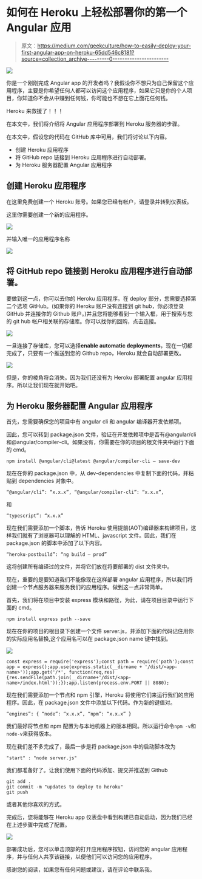 # 如何在 Heroku 上轻松部署你的第一个 Angular 应用

> 原文：<https://medium.com/geekculture/how-to-easily-deploy-your-first-angular-app-on-heroku-65dd546c8181?source=collection_archive---------0----------------------->

![](img/72573331c4a72d46de4d527d56135620.png)

你是一个刚刚完成 Angular app 的开发者吗？我假设你不想只为自己保留这个应用程序，主要是你希望任何人都可以访问这个应用程序，如果它只是你的个人项目，你知道你不会从中赚到任何钱，你可能也不想在它上面花任何钱。

Heroku 来救援了！！！

在本文中，我们将介绍将 Angular 应用程序部署到 Heroku 服务器的步骤。

在本文中，假设您的代码在 GitHub 库中可用，我们将讨论以下内容。

*   创建 Heroku 应用程序
*   将 GitHub repo 链接到 Heroku 应用程序进行自动部署。
*   为 Heroku 服务器配置 Angular 应用程序

## 创建 Heroku 应用程序

在这里免费创建一个 Heroku 账号。如果您已经有帐户，请登录并转到仪表板。

这里你需要创建一个新的应用程序。

![](img/273b71a3a1a77955beb2ec665b0f31b3.png)

并输入唯一的应用程序名称

![](img/37449a5605fd68fcb347e66e311bf2d5.png)

## 将 GitHub repo 链接到 Heroku 应用程序进行自动部署。

要做到这一点，你可以去你的 Heroku 应用程序。在 deploy 部分，您需要选择第二个选项 GitHub。(如果你的 Heroku 账户没有连接到 git hub，你必须登录 GitHub 并连接你的 Github 账户。)并且您将能够看到一个输入框，用于搜索与您的 git hub 帐户相关联的存储库。你可以找你的回购，点击连接。

![](img/ed3e12320d29c5ce6744db275edafc09.png)

一旦连接了存储库，您可以选择**enable automatic deployments**，现在一切都完成了，只要有一个推送到您的 Github repo，Heroku 就会自动部署更改。

![](img/fd5e7bdf6842e723bc662cc74bd9cfe8.png)

但是，你的棱角将会消失。因为我们还没有为 Heroku 部署配置 angular 应用程序。所以让我们现在就开始吧。

## 为 Heroku 服务器配置 Angular 应用程序

首先，您需要确保您的项目中有 angular cli 和 angular 编译器开发依赖项。

因此，您可以转到 package.json 文件，验证在开发依赖项中是否有@angular/cli 和@angular/compiler-cli。如果没有，你需要在你的项目的根文件夹中运行下面的 cmd。

`npm install @angular/cli@latest @angular/compiler-cli — save-dev`

现在在你的 package.json 中，从 dev-dependencies 中复制下面的代码，并粘贴到 dependencies 对象中。

`“@angular/cli”: “x.x.x”,
“@angular/compiler-cli”: “x.x.x”,`

和

`“typescript”: “x.x.x”`

现在我们需要添加一个脚本，告诉 Heroku 使用提前(AOT)编译器来构建项目，这样我们就有了浏览器可以理解的 HTML、javascript 文件。因此，我们在 package.json 的脚本中添加了以下内容。

`“heroku-postbuild”: “ng build — prod”`

这将创建所有编译过的文件，并将它们放在将要部署的 dist 文件夹中。

现在，重要的是要知道我们不能像现在这样部署 angular 应用程序，所以我们将创建一个节点服务器来服务我们的应用程序。做到这一点非常简单。

首先，我们将在项目中安装 express 模块和路径，为此，请在项目目录中运行下面的 cmd。

`npm install express path --save`

现在在你的项目的根目录下创建一个文件 server.js，并添加下面的代码记住用你的实际应用名替换<app-name>,这个应用名可以在 package.json name 键中找到。</app-name>

![](img/5b6d09c9288d8d8b7c2f82013d25c46e.png)

```
const express = require('express');const path = require('path');const app = express();app.use(express.static(__dirname + '/dist/<app-name>'));app.get('/*', function(req,res) {res.sendFile(path.join(__dirname+'/dist/<app-name>/index.html'));});app.listen(process.env.PORT || 8080);
```

现在我们需要添加一个节点和 npm 引擎，Heroku 将使用它们来运行我们的应用程序。因此，在 package.json 文件中添加以下代码。作为新的键值对。

`“engines”: { “node”: “x.x.x”, “npm”: “x.x.x” }`

我们最好将节点和 npm 配置为与本地机器上的版本相同。所以运行命令`npm -v`和`node-v`来获得版本。

现在我们差不多完成了，最后一步是将 package.json 中的启动脚本改为

```
"start" : "node server.js"
```

我们都准备好了。让我们使用下面的代码添加、提交并推送到 Github

```
git add .
git commit -m "updates to deploy to heroku"
git push
```

或者其他你喜欢的方式。

完成后，您将能够在 Heroku app 仪表盘中看到构建已自动启动，因为我们已经在上述步骤中完成了配置。

![](img/36425c0026854edb4ff78ea725884c4c.png)

部署成功后，您可以单击顶部的打开应用程序按钮，访问您的 angular 应用程序，并与任何人共享该链接，以便他们可以访问您的应用程序。

感谢您的阅读，如果您有任何问题或建议，请在评论中联系我。